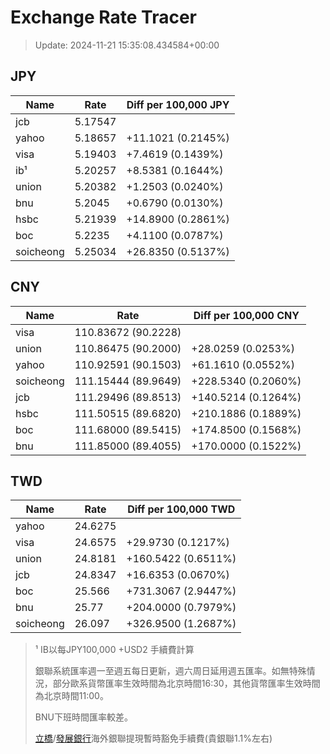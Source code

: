 # Exchange Rate Tracer

> Update: 2024-11-21 15:35:08.434584+00:00

## JPY

| Name      |    Rate | Diff per 100,000 JPY   |
|-----------|---------|------------------------|
| jcb       | 5.17547 |                        |
| yahoo     | 5.18657 | +11.1021 (0.2145%)     |
| visa      | 5.19403 | +7.4619 (0.1439%)      |
| ib¹       | 5.20257 | +8.5381 (0.1644%)      |
| union     | 5.20382 | +1.2503 (0.0240%)      |
| bnu       | 5.2045  | +0.6790 (0.0130%)      |
| hsbc      | 5.21939 | +14.8900 (0.2861%)     |
| boc       | 5.2235  | +4.1100 (0.0787%)      |
| soicheong | 5.25034 | +26.8350 (0.5137%)     |

## CNY

| Name      | Rate                | Diff per 100,000 CNY   |
|-----------|---------------------|------------------------|
| visa      | 110.83672	(90.2228) |                        |
| union     | 110.86475	(90.2000) | +28.0259 (0.0253%)     |
| yahoo     | 110.92591	(90.1503) | +61.1610 (0.0552%)     |
| soicheong | 111.15444	(89.9649) | +228.5340 (0.2060%)    |
| jcb       | 111.29496	(89.8513) | +140.5214 (0.1264%)    |
| hsbc      | 111.50515	(89.6820) | +210.1886 (0.1889%)    |
| boc       | 111.68000	(89.5415) | +174.8500 (0.1568%)    |
| bnu       | 111.85000	(89.4055) | +170.0000 (0.1522%)    |

## TWD

| Name      |    Rate | Diff per 100,000 TWD   |
|-----------|---------|------------------------|
| yahoo     | 24.6275 |                        |
| visa      | 24.6575 | +29.9730 (0.1217%)     |
| union     | 24.8181 | +160.5422 (0.6511%)    |
| jcb       | 24.8347 | +16.6353 (0.0670%)     |
| boc       | 25.566  | +731.3067 (2.9447%)    |
| bnu       | 25.77   | +204.0000 (0.7979%)    |
| soicheong | 26.097  | +326.9500 (1.2687%)    |


> ¹ IB以每JPY100,000 +USD2 手續費計算
>
> 銀聯系統匯率週一至週五每日更新，週六周日延用週五匯率。如無特殊情況，部分歐系貨幣匯率生效時間為北京時間16:30，其他貨幣匯率生效時間為北京時間11:00。
>
> BNU下班時間匯率較差。
>
> [立橋](https://www.wlbank.com.mo/uploads/ueditor/file/20181211/1544536513900230.pdf)/[發展銀行](https://www.mdb.com.mo/Service_Charges_20230728.pdf)海外銀聯提現暫時豁免手續費(貴銀聯1.1%左右)

